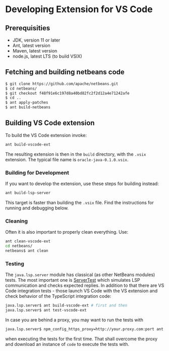 # Developing Extension for VS Code

<!--

    Copyright (c) 2023, Oracle and/or its affiliates.

    Licensed to the Apache Software Foundation (ASF) under one
    or more contributor license agreements.  See the NOTICE file
    distributed with this work for additional information
    regarding copyright ownership.  The ASF licenses this file
    to you under the Apache License, Version 2.0 (the
    "License"); you may not use this file except in compliance
    with the License.  You may obtain a copy of the License at

      http://www.apache.org/licenses/LICENSE-2.0

    Unless required by applicable law or agreed to in writing,
    software distributed under the License is distributed on an
    "AS IS" BASIS, WITHOUT WARRANTIES OR CONDITIONS OF ANY
    KIND, either express or implied.  See the License for the
    specific language governing permissions and limitations
    under the License.

-->

<!-- This file has been modified for Oracle Java SE extension -->

## Prerequisities

- JDK, version 11 or later
- Ant, latest version
- Maven, latest version
- node.js, latest LTS (to build VSIX)


## Fetching and building netbeans code

```bash
$ git clone https://github.com/apache/netbeans.git
$ cd netbeans/
$ git checkout f48f91e6c197d8a40bd82fc2f2d12a4e71242afe
$ cd ..
$ ant apply-patches
$ ant build-netbeans

```

## Building VS Code extension

To build the VS Code extension invoke:

```bash
ant build-vscode-ext
```
The resulting extension is then in the `build` directory, with the `.vsix` extension.
The typical file name is `oracle-java-0.1.0.vsix`.

### Building for Development

If you want to develop the extension, use these steps for building instead:

```bash
ant build-lsp-server
```

This target is faster than building the `.vsix` file. Find the instructions
for running and debugging below.

### Cleaning

Often it is also important to properly clean everything. Use:

```bash
ant clean-vscode-ext
cd netbeans/
netbeans$ ant clean
```

### Testing

The `java.lsp.server` module has classical (as other NetBeans modules) tests.
The most important one is [ServerTest](https://github.com/apache/netbeans/blob/master/java/java.lsp.server/test/unit/src/org/netbeans/modules/java/lsp/server/protocol/ServerTest.java)
which simulates LSP communication and checks expected replies. In addition to
that there are VS Code integration tests - those launch VS Code with the
VS extension and check behavior of the TypeScript integration code:

```bash
java.lsp.server$ ant build-vscode-ext # first and then
java.lsp.server$ ant test-vscode-ext
```

In case you are behind a proxy, you may want to run the tests with

```bash
java.lsp.server$ npm_config_https_proxy=http://your.proxy.com:port ant test-vscode-ext
```

when executing the tests for the first time. That shall overcome the proxy
and download an instance of `code` to execute the tests with.
